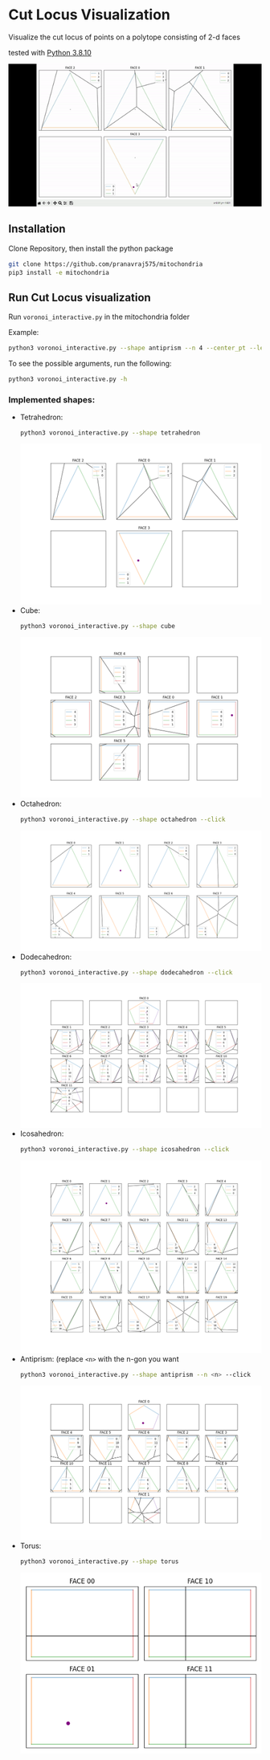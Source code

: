 # Cut Locus Visualization
Visualize the cut locus of points on a polytope consisting of 2-d faces

tested with [Python 3.8.10](https://www.python.org/downloads/release/python-3810/)

![](https://github.com/pranavraj575/mitochondria/blob/main/images/tetrahedron/demo.gif)
## Installation
Clone Repository, then install the python package
```bash
git clone https://github.com/pranavraj575/mitochondria
pip3 install -e mitochondria
```
## Run Cut Locus visualization

Run `voronoi_interactive.py` in the mitochondria folder

Example:
```bash
python3 voronoi_interactive.py --shape antiprism --n 4 --center_pt --legend 
```
To see the possible arguments, run the following:
```bash
python3 voronoi_interactive.py -h
```

### Implemented shapes:
  * Tetrahedron:
    ```bash
    python3 voronoi_interactive.py --shape tetrahedron
    ```
    ![](https://github.com/pranavraj575/mitochondria/blob/main/images/tetrahedron/p_(-0.4%2C%20-0.6)_face_3.png)
  * Cube:
    ```bash
    python3 voronoi_interactive.py --shape cube
    ```
    ![](https://github.com/pranavraj575/mitochondria/blob/main/images/cube/p_(0.8%2C%200.2)_face_1.png)
  * Octahedron:
    ```bash
    python3 voronoi_interactive.py --shape octahedron --click
    ```
    ![](https://github.com/pranavraj575/mitochondria/blob/main/images/octahedron/p_(0.0649519052838329%2C%200.16250000000000003)_face_1.png)
  * Dodecahedron:
    ```bash
    python3 voronoi_interactive.py --shape dodecahedron --click
    ```
    ![](https://github.com/pranavraj575/mitochondria/blob/main/images/dodecahedron/p_(0.1902113032590307%2C%200.1368033988749895)_face_0.png)
  * Icosahedron:
    ```bash
    python3 voronoi_interactive.py --shape icosahedron --click
    ```
    ![](https://github.com/pranavraj575/mitochondria/blob/main/images/icosahedron/p_(0.10825317547305484%2C%200.1375)_face_1.png)
  * Antiprism:
    (replace `<n>` with the n-gon you want
    ```bash
    python3 voronoi_interactive.py --shape antiprism --n <n> --click
    ```
    ![](https://github.com/pranavraj575/mitochondria/blob/main/images/antiprisms/5/p_(-0.21650635094610957%2C%20-1.034680636892047)_face_0.png)
  * Torus:
    ```bash
    python3 voronoi_interactive.py --shape torus
    ```
    ![](https://github.com/pranavraj575/mitochondria/blob/main/images/2torus/sample.png)
